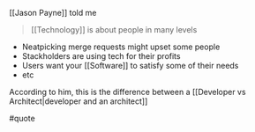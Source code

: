 [[Jason Payne]] told me

> [[Technology]] is about people in many levels

- Neatpicking merge requests might upset some people
- Stackholders are using tech for their profits
- Users want your [[Software]] to satisfy some of their needs
- etc

According to him, this is the difference between a [[Developer vs Architect|developer and an architect]]

#quote
